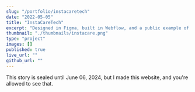 ```yaml
---
slug: "/portfolio/instacaretech"
date: "2022-05-05"
title: "InstaCareTech"
excerpt: "Designed in Figma, built in Webflow, and a public example of work otherwise behind an N.D.A."
thumbnail: "./thumbnails/instacare.png"
type: "project"
images: []
published: true
live_url: ""
github_url: ""
---
```


This story is sealed until June 06, 2024, but I made this website, and you're
allowed to see that.
